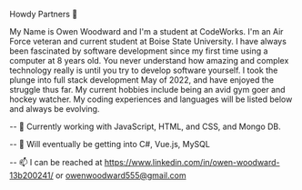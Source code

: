 Howdy Partners 👋

My Name is Owen Woodward and I'm a student at CodeWorks. I'm an Air Force veteran and current student at Boise State University. I have always been fascinated by software development since my first time using a computer at 8 years old. You never understand how amazing and complex technology really is until you try to develop software yourself. I took the plunge into full stack development May of 2022, and have enjoyed the struggle thus far. My current hobbies include being an avid gym goer and hockey watcher. My coding experiences and languages will be listed below and always be evolving.

-- 🔭 Currently working with JavaScript, HTML, and CSS, and Mongo DB.  

-- 🌱 Will eventually be getting into C#, Vue.js, MySQL

-- 📫 I can be reached at https://www.linkedin.com/in/owen-woodward-13b200241/ or owenwoodward555@gmail.com



<!--
**owennwoodward/owennwoodward** is a ✨ _special_ ✨ repository because its `README.md` (this file) appears on your GitHub profile.

Here are some ideas to get you started:

- 🔭 I’m currently working on ...
- 🌱 I’m currently learning ...
- 👯 I’m looking to collaborate on ...
- 🤔 I’m looking for help with ...
- 💬 Ask me about ...
- 📫 How to reach me: ...
- 😄 Pronouns: ...
- ⚡ Fun fact: ...
-->

